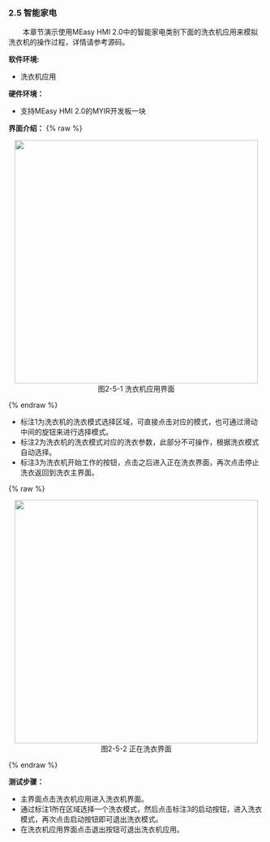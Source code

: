 ### 2.5 智能家电

&emsp;&emsp;本章节演示使用MEasy HMI 2.0中的智能家电类别下面的洗衣机应用来模拟洗衣机的操作过程，详情请参考源码。

**软件环境:**

* 洗衣机应用

**硬件环境：**

* 支持MEasy HMI 2.0的MYIR开发板一块



**界面介绍：**
{% raw %}
<div  align="center" >
<img src="/imagech/2-5-1.png",alt="cover", width=480 >
</div>
<div align="center" > 图2-5-1 洗衣机应用界面 </div>
<p></p>
{% endraw %}  

* 标注1为洗衣机的洗衣模式选择区域，可直接点击对应的模式，也可通过滑动中间的旋钮来进行选择模式。
* 标注2为洗衣机的洗衣模式对应的洗衣参数，此部分不可操作，根据洗衣模式自动选择。
* 标注3为洗衣机开始工作的按钮，点击之后进入正在洗衣界面，再次点击停止洗衣返回到洗衣主界面。

{% raw %}
<div  align="center" >
<img src="/imagech/2-5-2.png",alt="cover", width=480 >
</div>
<div align="center" > 图2-5-2 正在洗衣界面 </div>
<p></p>
{% endraw %}  


**测试步骤：**

* 主界面点击洗衣机应用进入洗衣机界面。
* 通过标注1所在区域选择一个洗衣模式，然后点击标注3的启动按钮，进入洗衣模式，再次点击启动按钮即可退出洗衣模式。
* 在洗衣机应用界面点击退出按钮可退出洗衣机应用。


